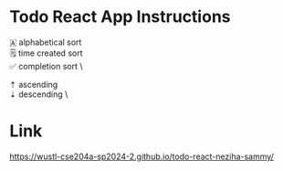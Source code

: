 # Todo React App Instructions

🇦 alphabetical sort \
🗒️ time created sort \
✅ completion sort \

⇡ ascending \
⇣ descending \

# Link
https://wustl-cse204a-sp2024-2.github.io/todo-react-neziha-sammy/
